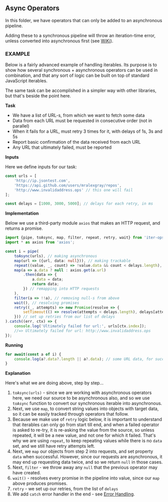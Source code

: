 Async Operators
---------------

In this folder, we have operators that can only be added to an asynchronous pipeline.

Adding these to a synchronous pipeline will throw an iteration-time error, unless converted into asynchronous first (see [WiKi](https://github.com/vitaly-t/iter-ops/wiki/Asynchronous-Iterables)).

### EXAMPLE

Below is a fairly advanced example of handling iterables. Its purpose is to show how several synchronous + asynchronous
operators can be used in combination, and that any sort of logic can be built on top of standard JavaScript iterables.

The same task can be accomplished in a simpler way with other libraries, but that's beside the point here.

**Task**

* We have a list of URL-s, from which we want to fetch some data
* Data from each URL must be requested in consecutive order (not in parallel)
* When it fails for a URL, must retry 3 times for it, with delays of 1s, 3s and 5s
* Report basic confirmation of the data received from each URL
* Any URL that ultimately failed, must be reported

**Inputs**

Here we define inputs for our task:

```ts
const urls = [
    'http://ip.jsontest.com',
    'https://api.github.com/users/mralexgray/repos',
    'http://www.invalidaddress.ops' // this one will fail
];

const delays = [1000, 3000, 5000]; // delays for each retry, in ms
```

**Implementation**

Below we use a third-party module `axios` that makes an HTTP request, and returns a promise.

```ts
import {pipe, toAsync, map, filter, repeat, retry, wait} from 'iter-ops';
import * as axios from 'axios';

const i = pipe(
    toAsync(urls), // making asynchronous
    map(url => ({url, data: null})), // making trackable
    repeat((value, _, count) => !value.data && count < delays.length), // repeating while no data and attempts left
    map(a => a.data ? null : axios.get(a.url)
        .then(data => {
            a.data = data;
            return data;
        }) // remapping into HTTP requests
    ),
    filter(a => !!a), // removing null-s from above
    wait(), // resolving promises
    retry((_, attempts) => new Promise(resolve => {
        setTimeout(() => resolve(attempts < delays.length), delays[attempts]);
    })) // set up retries from our list of delays
).catch((err, ctx) => {
    console.log('Ultimately failed for url:', urls[ctx.index]);
    //=> Ultimately failed for url: http://www.invalidaddress.ops
});
```

**Running**

```ts
for await(const a of i) {
    console.log(a?.data?.length || a?.data); // some URL data, for success confirmation
}
```

**Explanation**

Here's what we are doing above, step by step...

1. `toAsync(urls)` - since we are working with asynchronous operators here, we need our source to be asynchronous also,
   and so we use `toAsync` function to convert our synchronous iterable into asynchronous.
2. Next, we use `map`, to convert string values into objects with target data, so it can be easily tracked through
   operators that follow.
3. Because we make use of `retry` logic below, it is important to understand that iterables can only go from start till
   end, and when a failed operator is asked to re-try, it is re-asking the value from the source, so unless repeated, it
   will be a new value, and not one for which it failed. That's why we are using `repeat`, to keep repeating values
   while there is no `data` set, and we still have retry attempts left.
4. Next, we `map` our objects from step 2 into requests, and set property `data` when successful. However, since our
   requests are asynchronous, it may end up requesting data twice, and so we return `null` in those cases.
5. Next, `filter` - we throw away any `null` that the previous operator may have created.
6. `wait()` - resolves every promise in the pipeline into value, since our `map` above produces promises.
7. `retry` - we set up our retries, from the list of `delays`
8. We add `catch` error handler in the end - see [Error Handling].

[Error Handling]:https://github.com/vitaly-t/iter-ops/wiki/Error-Handling

